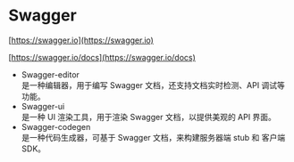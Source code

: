 # Swagger

[https://swagger.io](https://swagger.io)

[https://swagger.io/docs](https://swagger.io/docs)

- Swagger-editor  
是一种编辑器，用于编写 Swagger 文档，还支持文档实时检测、API 调试等功能。
- Swagger-ui  
是一种 UI 渲染工具，用于渲染 Swagger 文档，以提供美观的 API 界面。
- Swagger-codegen  
是一种代码生成器，可基于 Swagger 文档，来构建服务器端 stub 和 客户端 SDK。
